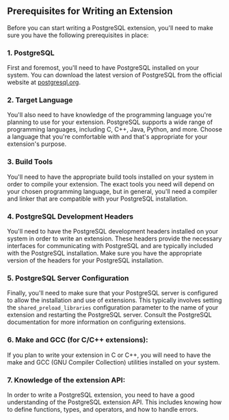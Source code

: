 <h2>Prerequisites for Writing an Extension</h2>
<p>Before you can start writing a PostgreSQL extension, you&apos;ll need to make sure you have the following prerequisites in place: </p>

<h3>1. PostgreSQL</h3>
<p>First and foremost, you&apos;ll need to have PostgreSQL installed on your system. You can download the latest version of PostgreSQL from the official website at <a href="https://www.postgresql.org/download/" target="_new">postgresql.org</a>.</p>

<h3>2. Target Language</h3>
<p>You&apos;ll also need to have knowledge of the programming language you&apos;re planning to use for your extension. PostgreSQL supports a wide range of programming languages, including C, C++, Java, Python, and more. Choose a language that you&apos;re comfortable with and that&apos;s appropriate for your extension&apos;s purpose.</p>

<h3>3. Build Tools</h3>
<p>You&apos;ll need to have the appropriate build tools installed on your system in order to compile your extension. The exact tools you need will depend on your chosen programming language, but in general, you&apos;ll need a compiler and linker that are compatible with your PostgreSQL installation.</p>

<h3>4. PostgreSQL Development Headers</h3>
<p>You&apos;ll need to have the PostgreSQL development headers installed on your system in order to write an extension. These headers provide the necessary interfaces for communicating with PostgreSQL and are typically included with the PostgreSQL installation. Make sure you have the appropriate version of the headers for your PostgreSQL installation.</p>

<h3>5. PostgreSQL Server Configuration</h3>
<p>Finally, you&apos;ll need to make sure that your PostgreSQL server is configured to allow the installation and use of extensions. This typically involves setting the <code>shared_preload_libraries</code> configuration parameter to the name of your extension and restarting the PostgreSQL server. Consult the PostgreSQL documentation for more information on configuring extensions.</p>

<h3>6. Make and GCC (for C/C++ extensions):</h3>
<p>If you plan to write your extension in C or C++, you will need to have the make and GCC (GNU Compiler Collection) utilities installed on your system.</p>

<h3>7. Knowledge of the extension API:</h3>
<p>In order to write a PostgreSQL extension, you need to have a good understanding of the PostgreSQL extension API. This includes knowing how to define functions, types, and operators, and how to handle errors. </p>
